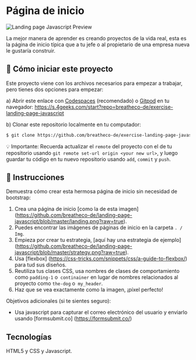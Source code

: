 <!--hide-->
# Página de inicio 
<!--endhide-->

![Landing page Javascript Preview](https://github.com/breatheco-de/landing-page-javascript/blob/master/preview.gif?raw=true)

La mejor manera de aprender es creando proyectos de la vida real, esta es la página de inicio típica que a tu jefe o al propietario de una empresa nueva le gustaría construir.

<how-to-start>
  
## 🌱  Cómo iniciar este proyecto

Este proyecto viene con los archivos necesarios para empezar a trabajar, pero tienes dos opciones para empezar:

a) Abrir este enlace con [Codespaces](https://4geeks.com/es/lesson/tutorial-de-github-codespaces) (recomendado) o [Gitpod](https://4geeks.com/es/lesson/como-utilizar-gitpod) en tu navegador: https://s.4geeks.com/start?repo=breatheco-de/exercise-landing-page-javascript

b) Clonar este repositorio localmente en tu computador:

```sh
$ git clone https://github.com/breatheco-de/exercise-landing-page-javascript.git
```

💡 Importante: Recuerda actualizar el `remote` del proyecto con el de tu repositorio usando `git remote set-url origin <your new url>`, y luego guardar tu código en tu nuevo repositorio usando `add`, `commit` y `push`.

</how-to-start>

## 📝 Instrucciones

Demuestra cómo crear esta hermosa página de inicio sin necesidad de bootstrap:

1. Crea una página de inicio [como la de esta imagen] (https://github.com/breatheco-de/landing-page-javascript/blob/master/landing.png?raw=true).
2. Puedes encontrar las imágenes de páginas de inicio en la carpeta `. / Img`.
3. Empieza por crear tu estrategia, [aquí hay una estrategia de ejemplo] (https://github.com/breatheco-de/landing-page-javascript/blob/master/strategy.png?raw=true).
4. Usa [flexbox] (https://css-tricks.com/snippets/css/a-guide-to-flexbox/) para tud sus diseños.
5. Reutiliza tus clases CSS, usa nombres de clases de comportamiento como `padding-1` o` continainer` en lugar de nombres relacionados al proyecto como `the-dog` o` my_header`.
6. Haz que se vea exactamente como la imagen, ¡píxel perfecto!

Objetivos adicionales (si te sientes seguro):

+ Usa javascript para capturar el correo electrónico del usuario y enviarlo usando [formsubmit.co] (https://formsubmit.co/)

## Tecnologías

HTML5 y CSS y Javascript.

